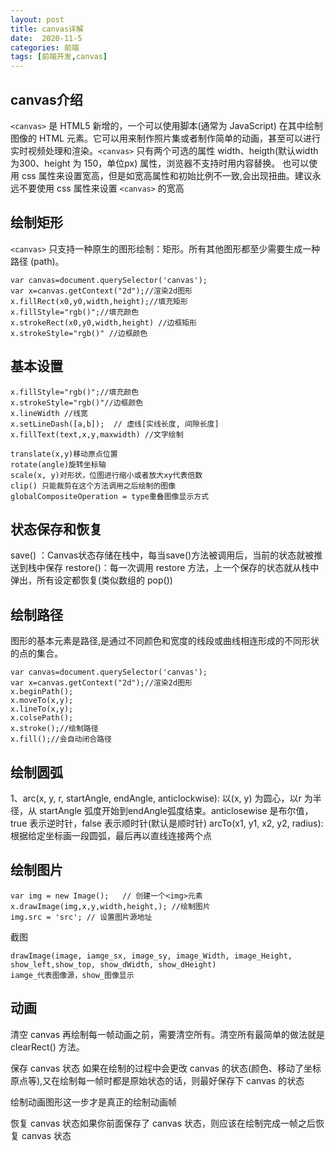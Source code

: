 ```yaml
---
layout: post
title: canvas详解
date:  2020-11-5
categories: 前端
tags: [前端开发,canvas]
---
```

## canvas介绍
​`<canvas>` 是 HTML5 新增的，一个可以使用脚本(通常为 JavaScript) 在其中绘制图像的 HTML 元素。它可以用来制作照片集或者制作简单的动画，甚至可以进行实时视频处理和渲染。`<canvas>` 只有两个可选的属性 width、heigth(默认width为300、height 为 150，单位px) 属性，浏览器不支持时用内容替换。
也可以使用 css 属性来设置宽高，但是如宽高属性和初始比例不一致,会出现扭曲。建议永远不要使用 css 属性来设置 `<canvas>` 的宽高

## 绘制矩形

​`<canvas>` 只支持一种原生的图形绘制：矩形。所有其他图形都至少需要生成一种路径 (path)。
```
var canvas=document.querySelector('canvas');
var x=canvas.getContext("2d");//渲染2d图形
x.fillRect(x0,y0,width,height);//填充矩形
x.fillStyle="rgb()";//填充颜色
x.strokeRect(x0,y0,width,height) //边框矩形
x.strokeStyle="rgb()" //边框颜色
```

## 基本设置

```
x.fillStyle="rgb()";//填充颜色
x.strokeStyle="rgb()"//边框颜色
x.lineWidth //线宽
x.setLineDash([a,b]);  // 虚线[实线长度, 间隙长度]
x.fillText(text,x,y,maxwidth) //文字绘制

translate(x,y)移动原点位置
rotate(angle)旋转坐标轴
scale(x, y)对形状，位图进行缩小或者放大xy代表倍数
clip() 只能裁剪在这个方法调用之后绘制的图像
globalCompositeOperation = type重叠图像显示方式
```

## 状态保存和恢复

 save() ：Canvas状态存储在栈中，每当save()方法被调用后，当前的状态就被推送到栈中保存
 restore()：每一次调用 restore 方法，上一个保存的状态就从栈中弹出，所有设定都恢复(类似数组的 pop())

## 绘制路径

图形的基本元素是路径,是通过不同颜色和宽度的线段或曲线相连形成的不同形状的点的集合。
```
var canvas=document.querySelector('canvas');
var x=canvas.getContext("2d");//渲染2d图形
x.beginPath();
x.moveTo(x,y);
x.lineTo(x,y);
x.colsePath();
x.stroke();//绘制路径
x.fill();//会自动闭合路径
```

## 绘制圆弧

1、arc(x, y, r, startAngle, endAngle, anticlockwise): 以(x, y) 为圆心，以r 为半径，从 startAngle 弧度开始到endAngle弧度结束。anticlosewise 是布尔值，true 表示逆时针，false 表示顺时针(默认是顺时针)
arcTo(x1, y1, x2, y2, radius): 根据给定坐标画一段圆弧，最后再以直线连接两个点


## 绘制图片

```
var img = new Image();   // 创建一个<img>元素
x.drawImage(img,x,y,width,height,); //绘制图片
img.src = 'src'; // 设置图片源地址
```

截图
```
drawImage(image, iamge_sx, image_sy, image_Width, image_Height, show_left,show_top, show_dWidth, show_dHeight)
iamge_代表图像源，show_图像显示
```

## 动画

清空 canvas 再绘制每一帧动画之前，需要清空所有。清空所有最简单的做法就是 clearRect() 方法。

保存 canvas 状态 如果在绘制的过程中会更改 canvas 的状态(颜色、移动了坐标原点等),又在绘制每一帧时都是原始状态的话，则最好保存下 canvas 的状态

绘制动画图形这一步才是真正的绘制动画帧

恢复 canvas 状态如果你前面保存了 canvas 状态，则应该在绘制完成一帧之后恢复 canvas 状态


